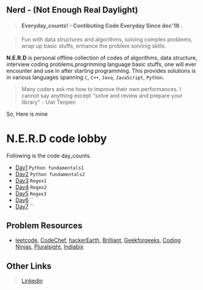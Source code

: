 ## Nerd - (Not Enough Real Daylight) 
> #### Everyday_counts! - Contibuting Code Everyday Since dec'18 .

> Fun with data structures and algorithms, solving complex problems, wrap up basic stuffs, enhance the problem solvinig skills.

**N.E.R.D**  is personal offline collection of codes of algorithms, data structure, interview coding problems,progrmming language basic stuffs, one will ever encounter and use in after starting programming. 
This provides solutions is in various languages spanning `C`, `C++`, `Java`, `JavaScript`, `Python`.

 > Many coders ask me how to improve their own performances. I cannot say anything except "solve and review and prepare your library" - Uwi Tenpen
 
So, Here is mine

# N.E.R.D code lobby
Following is the code day_counts.

- [Day1](https://github.com/ShubhamPy/N.E.R.D/blob/master/code/Day1.py)  ` Python fundamentals1 `
- [Day2](https://github.com/ShubhamPy/N.E.R.D/blob/master/code/Day2.py)  ` Python fundamentals2 `
- [Day3](https://github.com/ShubhamPy/N.E.R.D/blob/master/code/Day3.py)  ` Regex1 `
- [Day4](https://github.com/ShubhamPy/N.E.R.D/blob/master/code/Day4.py)  ` Regex2 `
- [Day5](https://github.com/ShubhamPy/N.E.R.D/blob/master/code/Day5.py)  ` Regex3 `
- [Day6](https://github.com/ShubhamPy/N.E.R.D/blob/master/code/Day6.py)  ``
- [Day7](https://github.com/ShubhamPy/N.E.R.D/blob/master/code/Day7.py)  ``

## Problem Resources
- [leetcode](https://leetcode.com/), [CodeChef](https://www.codechef.com), [hackerEarth](https://www.hackerearth.com/), [Brilliant](https://brilliant.org/courses/#computer-science-foundational), [Geekforgeeks](https://www.geeksforgeeks.org/), [Coding Ninjas](https://www.codingninjas.in/app/home), [Pluralsight](https://www.pluralsight.com/), [Indiabix](https://www.indiabix.com/)
## Other Links
> [Linkedin](https://www.linkedin.com/in/shubhampy/)
